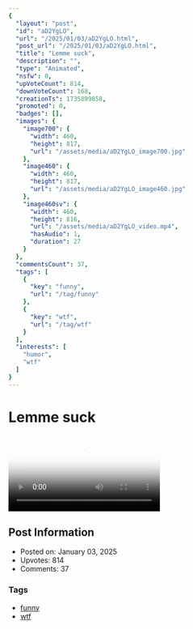 ```yaml
---
{
  "layout": "post",
  "id": "aD2YgLO",
  "url": "/2025/01/03/aD2YgLO.html",
  "post_url": "/2025/01/03/aD2YgLO.html",
  "title": "Lemme suck",
  "description": "",
  "type": "Animated",
  "nsfw": 0,
  "upVoteCount": 814,
  "downVoteCount": 168,
  "creationTs": 1735899858,
  "promoted": 0,
  "badges": [],
  "images": {
    "image700": {
      "width": 460,
      "height": 817,
      "url": "/assets/media/aD2YgLO_image700.jpg"
    },
    "image460": {
      "width": 460,
      "height": 817,
      "url": "/assets/media/aD2YgLO_image460.jpg"
    },
    "image460sv": {
      "width": 460,
      "height": 816,
      "url": "/assets/media/aD2YgLO_video.mp4",
      "hasAudio": 1,
      "duration": 27
    }
  },
  "commentsCount": 37,
  "tags": [
    {
      "key": "funny",
      "url": "/tag/funny"
    },
    {
      "key": "wtf",
      "url": "/tag/wtf"
    }
  ],
  "interests": [
    "humor",
    "wtf"
  ]
}
---
```


# Lemme suck

<video controls playsinline loop poster="/assets/media/aD2YgLO_image460.jpg">
  <source src="/assets/media/aD2YgLO_video.mp4" type="video/mp4">
  Your browser does not support the video tag.
</video>

## Post Information

- Posted on: January 03, 2025
- Upvotes: 814
- Comments: 37

### Tags

- [funny](/tag/funny)
- [wtf](/tag/wtf)
